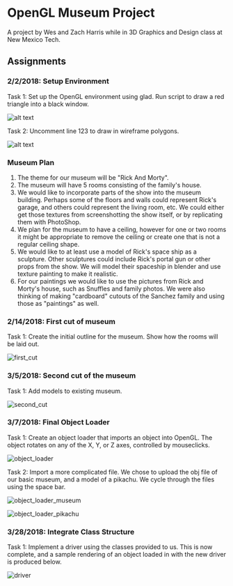 # OpenGL Museum Project

A project by Wes and Zach Harris while in 3D Graphics and Design class at New Mexico Tech.

## Assignments

### 2/2/2018: Setup Environment

Task 1: Set up the OpenGL environment using glad. Run script to draw a red triangle into a black window.

![alt text](https://github.com/pixarninja/opengl_museum/blob/master/setup_environment/screenshots/Solid.png)

Task 2: Uncomment line 123 to draw in wireframe polygons.

![alt text](https://github.com/pixarninja/opengl_museum/blob/master/setup_environment/screenshots/Wireframe2.png)

### Museum Plan

1. The theme for our museum will be "Rick And Morty".
2. The museum will have 5 rooms consisting of the family's house.
3. We would like to incorporate parts of the show into the museum building. Perhaps some of the floors and walls could represent Rick's garage, and others could represent the living room, etc. We could either get those textures from screenshotting the show itself, or by replicating them with PhotoShop.
4. We plan for the museum to have a ceiling, however for one or two rooms it might be appropriate to remove the ceiling or create one that is not a regular ceiling shape.
5. We would like to at least use a model of Rick's space ship as a sculpture. Other sculptures could include Rick's portal gun or other props from the show. We will model their spaceship in blender and use texture painting to make it realistic.
6. For our paintings we would like to use the pictures from Rick and Morty's house, such as Snuffles and family photos. We were also thinking of making "cardboard" cutouts of the Sanchez family and using those as "paintings" as well.

### 2/14/2018: First cut of museum

Task 1: Create the initial outline for the museum. Show how the rooms will be laid out.

![first_cut](https://github.com/pixarninja/opengl_museum/blob/master/Blender_Files/first_cut.png)

### 3/5/2018: Second cut of the museum

Task 1: Add models to existing museum.

![second_cut](https://github.com/pixarninja/opengl_museum/blob/master/Blender_Files/second_cut.png)

### 3/7/2018: Final Object Loader

Task 1: Create an object loader that imports an object into OpenGL. The object rotates on any of the X, Y, or Z axes, controlled by mouseclicks.

![object_loader](https://github.com/pixarninja/opengl_museum/blob/master/setup_environment/screenshots/ObjectLoader.png)

Task 2: Import a more complicated file. We chose to upload the obj file of our basic museum, and a model of a pikachu. We cycle through the files using the space bar.

![object_loader_museum](https://github.com/pixarninja/opengl_museum/blob/master/setup_environment/screenshots/ObjectLoaderMuseum.png)

![object_loader_pikachu](https://github.com/pixarninja/opengl_museum/blob/master/setup_environment/screenshots/ObjectLoaderPikachu.png)

### 3/28/2018: Integrate Class Structure

Task 1: Implement a driver using the classes provided to us. This is now complete, and a sample rendering of an object loaded in with the new driver is produced below.

![driver](https://github.com/pixarninja/opengl_museum/blob/master/setup_environment/screenshots/Driver.png)

